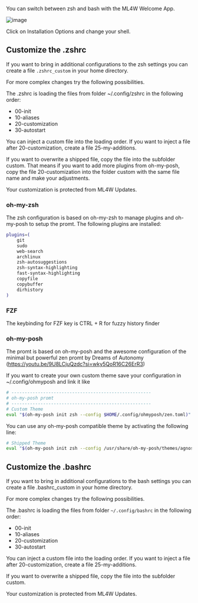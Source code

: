 You can switch between zsh and bash with the ML4W Welcome App.

![image](/shell.png)

Click on Installation Options and change your shell.

## Customize the .zshrc

If you want to bring in additional configurations to the zsh settings you can create a file `.zshrc_custom` in your home directory.

For more complex changes try the following possibilities.

The .zshrc is loading the files from folder ~/.config/zshrc in the following order:

* 00-init
* 10-aliases
* 20-customization
* 30-autostart

You can inject a custom file into the loading order. If you want to inject a file after 20-customization, create a file 25-my-additions.

If you want to overwrite a shipped file, copy the file into the subfolder custom. That means if you want to add more plugins from oh-my-posh, copy the file 20-customization into the folder custom with the same file name and make your adjustments.

Your customization is protected from ML4W Updates.

### oh-my-zsh

The zsh configuration is based on oh-my-zsh to manage plugins and oh-my-posh to setup the promt. The following plugins are installed:

```sh
plugins=(
    git
    sudo
    web-search
    archlinux
    zsh-autosuggestions
    zsh-syntax-highlighting
    fast-syntax-highlighting
    copyfile
    copybuffer
    dirhistory
)
```
### FZF

The keybinding for FZF key is CTRL + R for fuzzy history finder

### oh-my-posh

The promt is based on oh-my-posh and the awesome configuration of the minimal but powerful zen promt by Dreams of Autonomy (https://youtu.be/9U8LCjuQzdc?si=wky5QoR16C26ErR3)

If you want to create your own custom theme save your configuration in ~/.config/ohmyposh and link it like

```sh
# -----------------------------------------------------
# oh-my-posh promt
# -----------------------------------------------------
# Custom Theme
eval "$(oh-my-posh init zsh --config $HOME/.config/ohmyposh/zen.toml)"
```

You can use any oh-my-posh compatible theme by activating the following line:

```sh
# Shipped Theme
eval "$(oh-my-posh init zsh --config /usr/share/oh-my-posh/themes/agnoster.omp.json)"
```

## Customize the .bashrc

If you want to bring in additional configurations to the bash settings you can create a file .bashrc_custom in your home directory.

For more complex changes try the following possibilities.

The .bashrc is loading the files from folder `~/.config/bashrc` in the following order:

* 00-init
* 10-aliases
* 20-customization
* 30-autostart

You can inject a custom file into the loading order. If you want to inject a file after 20-customization, create a file 25-my-additions.

If you want to overwrite a shipped file, copy the file into the subfolder custom. 

Your customization is protected from ML4W Updates.

